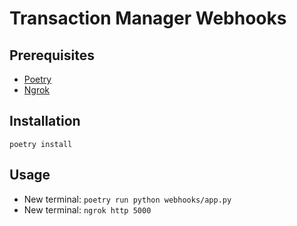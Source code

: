 # Transaction Manager Webhooks

## Prerequisites
* [Poetry](https://python-poetry.org/docs/#installation)
* [Ngrok](https://ngrok.com/docs/getting-started/)

## Installation
```
poetry install
```

## Usage
* New terminal: `poetry run python webhooks/app.py`
* New terminal: `ngrok http 5000`
